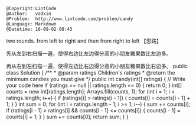 ```
@Copyright:LintCode
@Author:   vadxin
@Problem:  http://www.lintcode.com/problem/candy
@Language: Markdown
@Datetime: 16-09-02 08:43
```

two rounds. from left to right and then from right to left
【思路】

先从左到右扫描一遍，使得右边比左边得分高的小朋友糖果数比左边多。

再从右到左扫描一遍，使得左边比右边得分高的小朋友糖果数比右边多。
public class Solution {
    /**
     * @param ratings Children's ratings
     * @return the minimum candies you must give
     */
    public int candy(int[] ratings) {
        // Write your code here
        if (ratings == null || ratings.length == 0) {
            return 0;
        }
        int[] counts = new int[ratings.length];
        Arrays.fill(counts, 1);
        for (int i = 1; i < ratings.length; i++) {
            if (ratings[i] > ratings[i - 1]) {
                counts[i] = counts[i - 1] + 1;
            }
        }
        int sum = 0;
        for (int i = ratings.length - 1; i >= 1; i--) {
            sum += counts[i];
            if (ratings[i - 1] > ratings[i] && counts[i - 1] <= counts[i]) {
                counts[i - 1] = counts[i] + 1;
            }
        }
        sum += counts[0];
        return sum;
    }
}